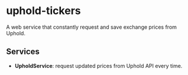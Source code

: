 # uphold-tickers
A web service that constantly request and save exchange prices from Uphold.

## Services
- **UpholdService**: request updated prices from Uphold API every time.